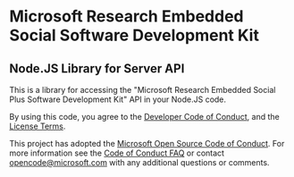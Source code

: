 # Microsoft Research Embedded Social Software Development Kit
## Node.JS Library for Server API
This is a library for accessing the "Microsoft Research Embedded Social Plus Software Development Kit" API in your Node.JS code.

By using this code, you agree to the [Developer Code of Conduct](DeveloperCodeOfConduct.md), and the [License Terms](LICENSE).

This project has adopted the [Microsoft Open Source Code of Conduct](https://opensource.microsoft.com/codeofconduct/). For more information see the [Code of Conduct FAQ](https://opensource.microsoft.com/codeofconduct/faq/) or contact [opencode@microsoft.com](mailto:opencode@microsoft.com) with any additional questions or comments.
